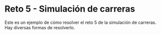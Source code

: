 # Reto 5 - Simulación de carreras
Este es un ejemplo de cómo resolver el reto 5 de la simulación de carreras. Hay diversas formas de resolverlo.
